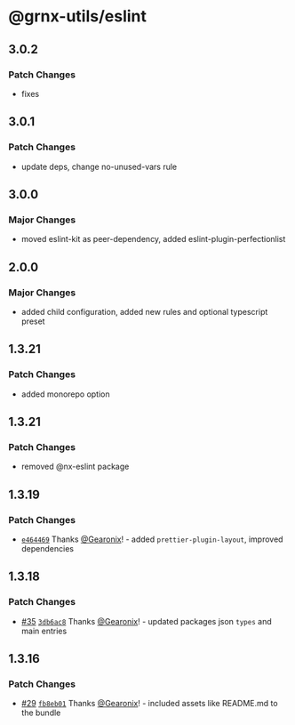 # @grnx-utils/eslint

## 3.0.2

### Patch Changes

- fixes

## 3.0.1

### Patch Changes

- update deps, change no-unused-vars rule

## 3.0.0

### Major Changes

- moved eslint-kit as peer-dependency, added eslint-plugin-perfectionlist

## 2.0.0

### Major Changes

- added child configuration, added new rules and optional typescript preset

## 1.3.21

### Patch Changes

- added monorepo option

## 1.3.21

### Patch Changes

- removed @nx-eslint package

## 1.3.19

### Patch Changes

- [`e464469`](https://github.com/Gearonix/grnx-utils/commit/e464469aef29a85cfdc8835240b6d54229399fce) Thanks [@Gearonix](https://github.com/Gearonix)! - added `prettier-plugin-layout`, improved dependencies

## 1.3.18

### Patch Changes

- [#35](https://github.com/Gearonix/grnx-utils/pull/35) [`3db6ac8`](https://github.com/Gearonix/grnx-utils/commit/3db6ac8f272f810f3b4a86d0ed9a3b15b1653046) Thanks [@Gearonix](https://github.com/Gearonix)! - updated packages json `types` and main entries

## 1.3.16

### Patch Changes

- [#29](https://github.com/Gearonix/grnx-utils/pull/29) [`fb8eb01`](https://github.com/Gearonix/grnx-utils/commit/fb8eb01875ed3e9232fc0c0110e0b4073b5c8c9e) Thanks [@Gearonix](https://github.com/Gearonix)! - included assets like README.md to the bundle
